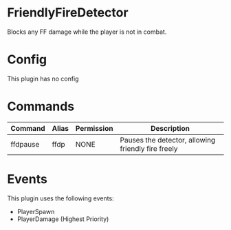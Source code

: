 # FriendlyFireDetector
Blocks any FF damage while the player is not in combat.

# Config
This plugin has no config

# Commands
| Command | Alias | Permission | Description |
| ------------- | ------------- | ------------- | ------------- |
| ffdpause | ffdp | NONE | Pauses the detector, allowing friendly fire freely |

# Events
This plugin uses the following events:
 - PlayerSpawn
 - PlayerDamage (Highest Priority)
